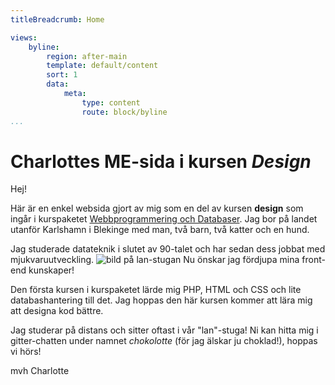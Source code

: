 ```yaml
---
titleBreadcrumb: Home

views:
    byline:
        region: after-main
        template: default/content
        sort: 1
        data:
            meta:
                type: content
                route: block/byline
...
```

Charlottes ME-sida i kursen *Design*
====================

Hej!

Här är en enkel websida gjort av mig som en del av kursen __design__ som ingår i kurspaketet [Webbprogrammering och Databaser](https://www.bth.se/kurspaket/KP852/20172/).
Jag bor på landet utanför Karlshamn i Blekinge med man, två barn, två katter och en hund.

Jag studerade datateknik i slutet av 90-talet och har sedan dess jobbat med mjukvaruutveckling. <img src="img/20170826.jpg" class="stugbild" alt="bild på lan-stugan"/>
Nu önskar jag fördjupa mina front-end kunskaper!

Den första kursen i kurspaketet lärde mig PHP, HTML och CSS och lite databashantering till det. Jag hoppas den här kursen kommer att lära mig att designa kod bättre.

Jag studerar på distans och sitter oftast i vår "lan"-stuga!
Ni kan hitta mig i gitter-chatten under namnet *chokolotte* (för jag älskar ju choklad!), hoppas vi hörs!

mvh Charlotte
